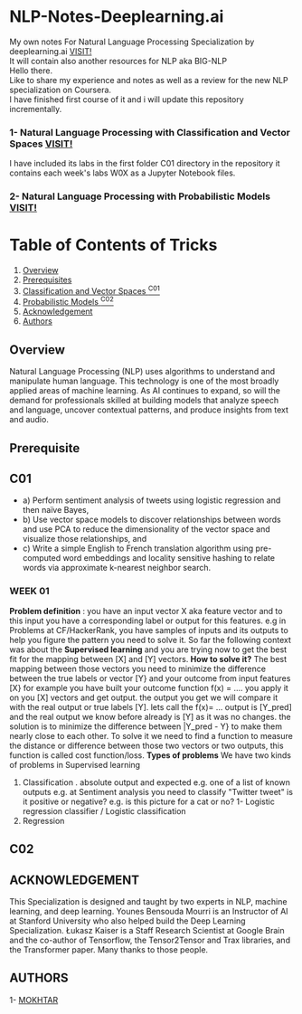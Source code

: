 # NLP-Notes-Deeplearning.ai
My own notes For Natural Language Processing Specialization by deeplearning.ai [VISIT!](https://www.coursera.org/specializations/natural-language-processing)  
It will contain also another resources for NLP aka BIG-NLP  
Hello there.  
Like to share my experience and notes as well as a review for the new NLP specialization on Coursera.  
I have finished first course of it and i will update this repository incrementally.  
### 1- Natural Language Processing with Classification and Vector Spaces [VISIT!](https://www.coursera.org/learn/classification-vector-spaces-in-nlp)  
I have included its labs in the first folder C01 directory in the repository it contains each week's labs W0X as a Jupyter Notebook files.

### 2- Natural Language Processing with Probabilistic Models [VISIT!](https://www.coursera.org/learn/probabilistic-models-in-nlp)  

# Table of Contents of Tricks
1. [Overview](#Overview)
2. [Prerequisites](#Prerequisite)
3. [Classification and Vector Spaces <sup>C01</sup>](#C01)
4. [Probabilistic Models <sup>C02</sup>](#C02)
5. [Acknowledgement](#ACKNOWLEDGEMENT)
6. [Authors](#AUTHORS)

## Overview
Natural Language Processing (NLP) uses algorithms to understand and manipulate human language. This technology is one of the most broadly applied areas of machine learning. As AI continues to expand, so will the demand for professionals skilled at building models that analyze speech and language, uncover contextual patterns, and produce insights from text and audio.


## Prerequisite
## C01
- a) Perform sentiment analysis of tweets using logistic regression and then naïve Bayes, 
- b) Use vector space models to discover relationships between words and use PCA to reduce the dimensionality of the vector space and visualize those relationships, and
- c) Write a simple English to French translation algorithm using pre-computed word embeddings and locality sensitive hashing to relate words via approximate k-nearest neighbor search.
### WEEK 01 
<b>Problem definition</b> : you have an input vector X aka feature vector and to this input you have a corresponding label or output for this features.
e.g in Problems at CF/HackerRank, you have samples of inputs and its outputs to help you figure the pattern you need to solve it.
So far the following context was about the <b>Supervised learning</b> and you are trying now to get the best fit for the mapping between [X] and [Y] vectors.
<b>How to solve it?</b>
The best mapping between those vectors you need to minimize the difference between the true labels or vector [Y} and your outcome from input features [X}
for example you have built your outcome function f(x) = .... 
you apply it on you [X] vectors and get output. the output you get we will compare it with the real output or true labels [Y].
lets call the f(x)= ... output is [Y_pred] and the real output we know before already is [Y] as it was no changes.
the solution is to minimize the difference between |Y_pred - Y} to make them nearly close to each other.
To solve it we need to find a function to measure the distance or difference between those two vectors or two outputs, this function is called cost function/loss.
<b>Types of problems</b> We have two kinds of problems in Supervised learning 
1) Classification . absolute output and expected e.g. one of a list of known outputs
e.g. at Sentiment analysis you need to classify "Twitter tweet" is it positive or negative?
e.g. is this picture for a cat or no?
1- Logistic regression classifier / Logistic classification 
2) Regression
## C02

###

###
## ACKNOWLEDGEMENT
This Specialization is designed and taught by two experts in NLP, machine learning, and deep learning. Younes Bensouda Mourri is an Instructor of AI at Stanford University who also helped build the Deep Learning Specialization. Łukasz Kaiser is a Staff Research Scientist at Google Brain and the co-author of Tensorflow, the Tensor2Tensor and Trax libraries, and the Transformer paper.
Many thanks to those people.  

## AUTHORS
1- [MOKHTAR](https://github.com/mohamed-mokhtar)

